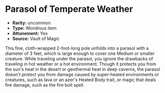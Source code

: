 
# Parasol of Temperate Weather

* **Rarity:** uncommon
* **Type:** Wondrous item
* **Attunement:** Yes
* **Source:** Vault of Magic


This fine, cloth-wrapped 2-foot-long pole unfolds into a parasol with a diameter of 3 feet, which is large enough to cover one Medium or smaller creature. While traveling under the parasol, you ignore the drawbacks of traveling in hot weather or a hot environment. Though it protects you from the sun's heat in the desert or geothermal heat in deep caverns, the parasol doesn't protect you from damage caused by super-heated environments or creatures, such as lava or an azer's Heated Body trait, or magic that deals fire damage, such as the fire bolt spell.
